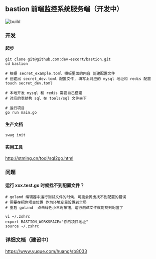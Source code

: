 ## bastion 前端监控系统服务端（开发中）
![build](https://github.com/dev-escort/bastion/workflows/build/badge.svg)

### 开发

#### 起步
```shell script
git clone git@github.com:dev-escort/bastion.git
cd bastion

# 根据 secret_example.toml 模板里面的内容 创建配置文件
# 创建出 secret_dev.toml 配置文件, 填写上对应的 mysql 地址和 redis 配置
touch secret_dev.toml

# 本地开发 mysql 和 redis 需要自己搭建  
# 对应的表结构 sql 在 tools/sql 文件夹下

# 运行项目
go run main.go

```
#### 生产文档
```shell script
swag init
```

#### 实用工具
http://stming.cn/tool/sql2go.html

### 问题

#### 运行 xxx.test.go 时候找不到配置文件？
```shell script
# goland 编辑器中运行测试文件的时候，可能会抛出找不到配置的错误
# 需要在把你项目位置 作为环境变量设置到全局 
# 重启 goland  点击绿色小三角按钮，运行测试文件就能找到配置了

vi ~/.zshrc 
export BASTION_WORKSPACE="你的项目地址"
source ~/.zshrc
```


### 详细文档（建设中）

https://www.yuque.com/huang/sb8033